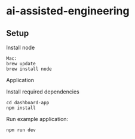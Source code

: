 # ai-assisted-engineering




## Setup


Install node
```
Mac:
brew update
brew install node
```


Application

Install required dependencies
```
cd dashboard-app
npm install 
```

Run example application:

```
npm run dev
```